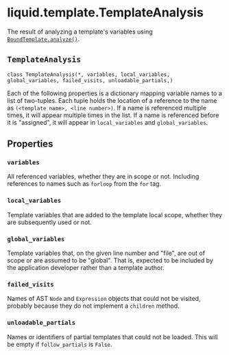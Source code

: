 # liquid.template.TemplateAnalysis

The result of analyzing a template's variables using [`BoundTemplate.analyze()`](./bound-template.md#analyze).

## `TemplateAnalysis`

`class TemplateAnalysis(*, variables, local_variables, global_variables, failed_visits, unloadable_partials,)`

Each of the following properties is a dictionary mapping variable names to a list of two-tuples. Each tuple holds the location of a reference to the name as `(<template name>, <line number>)`. If a name is referenced multiple times, it will appear multiple times in the list. If a name is referenced before it is "assigned", it will appear in `local_variables` and `global_variables`.

## Properties

### `variables`

All referenced variables, whether they are in scope or not. Including references to names such as `forloop` from the `for` tag.

### `local_variables`

Template variables that are added to the template local scope, whether they are subsequently used or not.

### `global_variables`

Template variables that, on the given line number and "file", are out of scope or are assumed to be "global". That is, expected to be included by the application developer rather than a template author.

### `failed_visits`

Names of AST `Node` and `Expression` objects that could not be visited, probably because they do not implement a `children` method.

### `unloadable_partials`

Names or identifiers of partial templates that could not be loaded. This will be empty if `follow_partials` is `False`.
